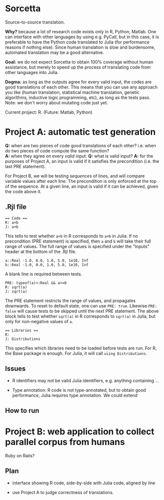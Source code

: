 Sorcetta
========

Source-to-source translation.

**Why?** because a lot of research code exists only in R, Python, Matlab.  One can interface with other languages by using e.g. PyCall, but in this case, it is preferable to have the Python code translated to Julia (for performance reasons if nothing else).  Since human translation is slow and burdensome, automated translation may be a good alternative.

**Goal:** we do not expect Sorcetta to obtain 100% coverage without human assistance, but merely to speed up the process of translating code from other languages into Julia.

**Dogma:** as long as the outputs agree for every valid input, the codes are good translations of each other.  This means that you can use any approach you like (human translation, statistical machine translation, genetic algorithms, inductive logic programming, etc), as long as the tests pass.  Note: we don't worry about mutating code just yet.


Current project: R.  (Future: Matlab, Python)


# Project A: automatic test generation

**Q:** when are two pieces of code good translations of each other?  i.e. when do two pieces of code compute the same function?<br>
**A:** when they agree on every *valid* input.
**Q:** what is valid input?
**A:** for the purposes of Project A, an input is valid if it satisfies the precondition (i.e. the last PRE statement).

For Project B, we will be testing *sequences* of lines, and will compare variable values after each line.  The precondition is only enforced at the top of the sequence. At a given line, an input is valid if it can be achieved, given the code above it.


## .Rjl file

```
== Code ==
R: a+b
J: a+b
```
This tells to test whether `a+b` in R corresponds to `a+b` in Julia.  If no precondition (PRE statement) is specified, then `a` and `b` will take their full range of values.  The full range of values is specified under the "Inputs" header at the bottom of the .Rjl file.


```
a::Real -1.0, 0.0, 1.0, 5.0, 1e10, Inf
b::Real -1.0, 0.0, 1.0, 5.0, 1e10, Inf
```

A blank line is required between tests.


```
PRE: typeof(a)<:Real && a>=0
R: sqrt(a)
J: sqrt(a)
```

The PRE statement restricts the range of values, and propagates downwards.  To reset to default state, one can use `PRE: true`. Likewise `PRE: false` will cause tests to be skipped until the next PRE statement.  The above block tells to test whether `sqrt(a)` in R corresponds to `sqrt(a)` in Julia, but only for non-negative values of `a`.


```
== Libraries ==
R: 
J: Distributions
```

This specifies which libraries need to be loaded before tests are run.  For R, the Base package is enough.  For Julia, it will call `using Distributions`.


## Issues

* R identifiers may not be valid Julia identifiers, e.g. anything containing `.`.

* Type annotation: R code is not type-annotated, but to obtain good performance, Julia requires type annotation.  We could extend


## How to run




# Project B: web application to collect parallel corpus from humans

Ruby on Rails?

## Plan

* interface showing R code, side-by-side with Julia code, aligned by line

* use Project A to judge correctness of translations.


